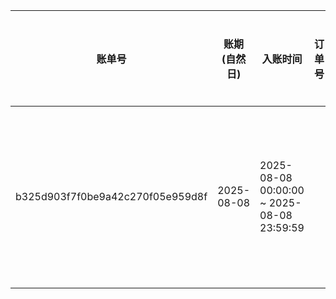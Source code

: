 | 账单号                           | 账期(自然日) | 入账时间                                  | 订单号 | 客户id            | apiKey | 模型编码（推理专用） | 产品类型 | 产品子类型 | 模型产品编码 | 模型产品名称                            | 付费类型 | 账单/订单ID | 目录价      | 单价        | 单价单位 | 折扣比 | 折扣类型 | 用量 | 豁免用量 | 用量单位 | 币种 | 总消费金额（结算金额加总） | 信用支付金额 | 赠金抵扣金额 | 应付金额    | 已付款金额  | 未付款金额  | 目录总价    | 结算状态（SUCCESS：已结算，WAIT：待结算） | 可开票金额  | 已开票金额  | 抵扣资源包id | Tokens资源包折射 | Tokens资源包名称 | 抵扣用量 | 抵扣后用量 | 消费时间                                  | 请求次数 (仅API) | 价格类型       |
| -------------------------------- | ------------ | ----------------------------------------- | ------ | ----------------- | ------ | -------------------- | -------- | ---------- | ------------ | --------------------------------------- | -------- | ----------- | ----------- | ----------- | -------- | ------ | -------- | ---- | -------- | -------- | ---- | -------------------------- | ------------ | ------------ | ----------- | ----------- | ----------- | ----------- | ----------------------------------------- | ----------- | ----------- | ------------ | ---------------- | ---------------- | -------- | ---------- | ----------------------------------------- | ---------------- | -------------- |
| b325d903f7f0be9a42c270f05e959d8f | 2025-08-08   | 2025-08-08 00:00:00 ~ 2025-08-08 23:59:59 |        | 60261754627680779 |        |                      | Tokens包 |            | bundle_662   | 【新用户专享】100次视频/图片/搜索资源包 | 预付费   |             | 0.000000000 | 0.000000000 | 元/个    |        |          | 1    | 0        | 个       | CNY  | 0.000000000                |              | 0.000000000  | 0.000000000 | 0.000000000 | 0.000000000 | 0.000000000 | 已结算                                    | 0.000000000 | 0.000000000 |              |                  |                  |          |            | 2025-08-08 00:00:00 ~ 2025-08-08 23:59:59 | 0                | 不区分输入输出 |